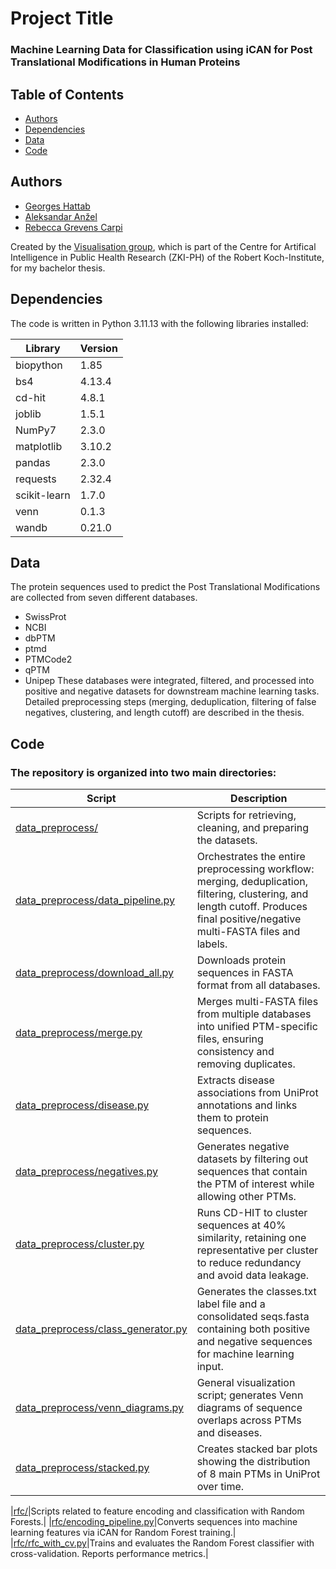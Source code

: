 # Project Title
### Machine Learning Data for Classification using iCAN for Post Translational Modifications in Human Proteins

## Table of Contents

- [Authors](https://github.com/rebecca-gc/ptm#authors)
- [Dependencies](https://github.com/rebecca-gc/ptm#dependencies)
- [Data](https://github.com/rebecca-gc/ptm#data)
- [Code](https://github.com/rebecca-gc/ptm#code)

## Authors

- [Georges Hattab](https://github.com/ghattab)
- [Aleksandar Anžel](https://github.com/AAnzel)
- [Rebecca Grevens Carpi](https://github.com/rebecca-gc)

Created by the [Visualisation group](https://visualization.group/), which is part of the Centre for Artifical Intelligence in Public Health Research (ZKI-PH) of the Robert Koch-Institute, for my bachelor thesis.

## Dependencies
The code is written in Python 3.11.13 with the following libraries installed:

|Library|Version|
|---|---|
|biopython|1.85|
|bs4|4.13.4|
|cd-hit|4.8.1|
|joblib|1.5.1|
|NumPy7|2.3.0|
|matplotlib|3.10.2|
|pandas|2.3.0|
|requests|2.32.4|
|scikit-learn|1.7.0|
|venn|0.1.3|
|wandb|0.21.0|

## Data
The protein sequences used to predict the Post Translational Modifications are collected from seven different databases.
- SwissProt
- NCBI
- dbPTM
- ptmd
- PTMCode2
- qPTM
- Unipep
These databases were integrated, filtered, and processed into positive and negative datasets for downstream machine learning tasks. Detailed preprocessing steps (merging, deduplication, filtering of false negatives, clustering, and length cutoff) are described in the thesis.

## Code
### The repository is organized into two main directories:

|Script|Description|
|---|---|
|[data_preprocess/](./data_preprocess/)|Scripts for retrieving, cleaning, and preparing the datasets.|
|[data_preprocess/data_pipeline.py](./data_preprocess/data_pipeline.py)|Orchestrates the entire preprocessing workflow: merging, deduplication, filtering, clustering, and length cutoff. Produces final positive/negative multi-FASTA files and labels.|
|[data_preprocess/download_all.py](./data_preprocess/download_all.py)|Downloads protein sequences in FASTA format from all databases.|
|[data_preprocess/merge.py](./data_preprocess/merge.py)|Merges multi-FASTA files from multiple databases into unified PTM-specific files, ensuring consistency and removing duplicates.|
|[data_preprocess/disease.py](./data_preprocess/class_generator.py)|Extracts disease associations from UniProt annotations and links them to protein sequences.|
|[data_preprocess/negatives.py](./data_preprocess/negatives.py)|Generates negative datasets by filtering out sequences that contain the PTM of interest while allowing other PTMs.|
|[data_preprocess/cluster.py](./data_preprocess/cluster.py)|Runs CD-HIT to cluster sequences at 40% similarity, retaining one representative per cluster to reduce redundancy and avoid data leakage.|
|[data_preprocess/class_generator.py](./data_preprocess/class_generator.py)|Generates the classes.txt label file and a consolidated seqs.fasta containing both positive and negative sequences for machine learning input.|
|[data_preprocess/venn_diagrams.py](./data_preprocess/venn_diagrams.py)|General visualization script; generates Venn diagrams of sequence overlaps across PTMs and diseases.|
|[data_preprocess/stacked.py](./data_preprocess/stacked.py)|Creates stacked bar plots showing the distribution of 8 main PTMs in UniProt over time.|

|[rfc/](./rfc/)|Scripts related to feature encoding and classification with Random Forests.|
|[rfc/encoding_pipeline.py](./rfc/encoding_pipeline.py)|Converts sequences into machine learning features via iCAN for Random Forest training.|
|[rfc/rfc_with_cv.py](./rfc/rfc_with_cv.py)|Trains and evaluates the Random Forest classifier with cross-validation. Reports performance metrics.|
